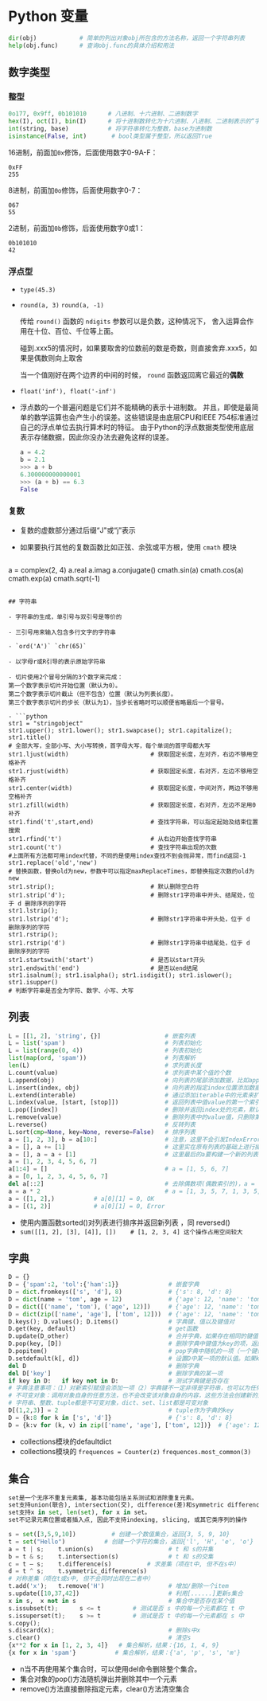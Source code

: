 # Python 变量

```python
dir(obj)            # 简单的列出对象obj所包含的方法名称，返回一个字符串列表
help(obj.func)      # 查询obj.func的具体介绍和用法
```

## 数字类型

### 整型

```python
0o177, 0x9ff, 0b101010      # 八进制、十六进制、二进制数字
hex(I), oct(I), bin(I)      # 将十进制数转化为十六进制、八进制、二进制表示的“字符串”
int(string, base)           # 将字符串转化为整数，base为进制数
isinstance(False, int)       # bool类型属于整型，所以返回True
```

16进制，前面加`0x`修饰，后面使用数字0-9A-F：

```
0xFF
255
```

8进制，前面加`0o`修饰，后面使用数字0-7：

```
067
55
```

2进制，前面加`0b`修饰，后面使用数字0或1：

```
0b101010
42
```

### 浮点型

- `type(45.3)` 

- `round(a, 3)` `round(a, -1)` 

  传给 `round()` 函数的 `ndigits` 参数可以是负数，这种情况下， 舍入运算会作用在十位、百位、千位等上面。

  碰到.xxx5的情况时，如果要取舍的位数前的数是奇数，则直接舍弃.xxx5，如果是偶数则向上取舍

  当一个值刚好在两个边界的中间的时候， `round` 函数返回离它最近的**偶数** 

- `float('inf'), float('-inf')` 

- 浮点数的一个普遍问题是它们并不能精确的表示十进制数。 并且，即使是最简单的数学运算也会产生小的误差。这些错误是由底层CPU和IEEE 754标准通过自己的浮点单位去执行算术时的特征。 由于Python的浮点数据类型使用底层表示存储数据，因此你没办法去避免这样的误差。

  ```python
  a = 4.2
  b = 2.1
  >>> a + b
  6.300000000000001
  >>> (a + b) == 6.3
  False
  ```

### 复数

- 复数的虚数部分通过后缀“J"或“j”表示

- 如果要执行其他的复数函数比如正弦、余弦或平方根，使用 `cmath` 模块

  ```python
a = complex(2, 4)
a.real
a.imag
a.conjugate()
cmath.sin(a)
  cmath.cos(a)
  cmath.exp(a)
  cmath.sqrt(-1)
  ```

## 字符串

- 字符串的生成，单引号与双引号是等价的

- 三引号用来输入包含多行文字的字符串

- `ord('A')` `chr(65)` 

- 以字母r或R引导的表示原始字符串

- 切片使用2个冒号分隔的3个数字来完成：
  第一个数字表示切片开始位置（默认为0）。
  第二个数字表示切片截止（但不包含）位置（默认为列表长度）。
  第三个数字表示切片的步长（默认为1），当步长省略时可以顺便省略最后一个冒号。
  
- ```python
  str1 = "stringobject"
  str1.upper(); str1.lower(); str1.swapcase(); str1.capitalize(); str1.title()        
  # 全部大写，全部小写、大小写转换，首字母大写，每个单词的首字母都大写
  str1.ljust(width)                       # 获取固定长度，左对齐，右边不够用空格补齐
  str1.rjust(width)                       # 获取固定长度，右对齐，左边不够用空格补齐
  str1.center(width)                      # 获取固定长度，中间对齐，两边不够用空格补齐
  str1.zfill(width)                       # 获取固定长度，右对齐，左边不足用0补齐
  str1.find('t',start,end)                # 查找字符串，可以指定起始及结束位置搜索
  str1.rfind('t')                         # 从右边开始查找字符串
  str1.count('t')                         # 查找字符串出现的次数
  #上面所有方法都可用index代替，不同的是使用index查找不到会抛异常，而find返回-1
  str1.replace('old','new')               
  # 替换函数，替换old为new，参数中可以指定maxReplaceTimes，即替换指定次数的old为new
  str1.strip();                           # 默认删除空白符
  str1.strip('d');                        # 删除str1字符串中开头、结尾处，位于 d 删除序列的字符
  str1.lstrip();
  str1.lstrip('d');                       # 删除str1字符串中开头处，位于 d 删除序列的字符
  str1.rstrip();
  str1.rstrip('d')                        # 删除str1字符串中结尾处，位于 d 删除序列的字符
  str1.startswith('start')                # 是否以start开头
  str1.endswith('end')                    # 是否以end结尾
  str1.isalnum(); str1.isalpha(); str1.isdigit(); str1.islower(); str1.isupper()      
  # 判断字符串是否全为字符、数字、小写、大写
  ```

## 列表

```python
L = [[1, 2], 'string', {}]                  # 嵌套列表
L = list('spam')                            # 列表初始化
L = list(range(0, 4))                       # 列表初始化
list(map(ord, 'spam'))                      # 列表解析
len(L)                                      # 求列表长度
L.count(value)                              # 求列表中某个值的个数
L.append(obj)                               # 向列表的尾部添加数据，比如append(2)，添加元素2
L.insert(index, obj)                        # 向列表的指定index位置添加数据，index及其之后的数据后移
L.extend(interable)                         # 通过添加iterable中的元素来扩展列表，比如extend([2])，添加元素2，注意和append的区别
L.index(value, [start, [stop]])             # 返回列表中值value的第一个索引
L.pop([index])                              # 删除并返回index处的元素，默认为删除并返回最后一个元素
L.remove(value)                             # 删除列表中的value值，只删除第一次出现的value的值
L.reverse()                                 # 反转列表
L.sort(cmp=None, key=None, reverse=False)   # 排序列表
a = [1, 2, 3], b = a[10:]                   # 注意，这里不会引发IndexError异常，只会返回一个空的列表[]
a = [], a += [1]                            # 这里实在原有列表的基础上进行操作，即列表的id没有改变
a = [], a = a + [1]                         # 这里最后的a要构建一个新的列表，即a的i
a = [1, 2, 3, 4, 5, 6, 7]
a[1:4] = []                                 # a = [1, 5, 6, 7]
a = [0, 1, 2, 3, 4, 5, 6, 7]
del a[::2]                                  # 去除偶数项(偶数索引的)，a = [1, 3, 5, 7]
a = a * 2                                   # a = [1, 3, 5, 7, 1, 3, 5, 7]
a = ([1, 2],)           # a[0][1] = 0, OK
a = [(1, 2)]            # a[0][1] = 0, Error
```

- 使用内置函数sorted()对列表进行排序并返回新列表 ，同 reversed()
- `sum([[1, 2], [3], [4]], [])    # [1, 2, 3, 4] 这个操作占用空间较大` 

## 字典

```python
D = {}
D = {'spam':2, 'tol':{'ham':1}}              # 嵌套字典
D = dict.fromkeys(['s', 'd'], 8)             # {'s': 8, 'd': 8}
D = dict(name = 'tom', age = 12)             # {'age': 12, 'name': 'tom'}
D = dict([('name', 'tom'), ('age', 12)])     # {'age': 12, 'name': 'tom'}
D = dict(zip(['name', 'age'], ['tom', 12]))  # {'age': 12, 'name': 'tom'}
D.keys(); D.values(); D.items()              # 字典键、值以及键值对
D.get(key, default)                          # get函数
D.update(D_other)                            # 合并字典，如果存在相同的键值，D_other的数据会覆盖掉D的数据
D.pop(key, [D])                              # 删除字典中键值为key的项，返回键值为key的值，如果不存在，返回默认值D，否则异常
D.popitem()                                  # pop字典中随机的一项（一个键值对）
D.setdefault(k[, d])                         # 设置D中某一项的默认值。如果k存在，则返回D[k]，否则设置D[k]=d，同时返回D[k]。
del D                                        # 删除字典
del D['key']                                 # 删除字典的某一项
if key in D:   if key not in D:              # 测试字典键是否存在
# 字典注意事项：（1）对新索引赋值会添加一项（2）字典键不一定非得是字符串，也可以为任何的不可变对象
# 不可变对象：调用对象自身的任意方法，也不会改变该对象自身的内容，这些方法会创建新的对象并返回。
# 字符串、整数、tuple都是不可变对象，dict、set、list都是可变对象
D[(1,2,3)] = 2                               # tuple作为字典的key
D = {k:8 for k in ['s', 'd']}                # {'s': 8, 'd': 8}
D = {k:v for (k, v) in zip(['name', 'age'], ['tom', 12])}  # {'age': 12, 'name': tom}
```

- collections模块的defaultdict
- collections模块的 `frequences = Counter(z)` `frequences.most_common(3)` 

## 集合

```python
set是一个无序不重复元素集, 基本功能包括关系测试和消除重复元素。
set支持union(联合), intersection(交), difference(差)和symmetric difference(对称差集)等数学运算。
set支持x in set, len(set), for x in set。
set不记录元素位置或者插入点, 因此不支持indexing, slicing, 或其它类序列的操作

s = set([3,5,9,10])          # 创建一个数值集合，返回{3, 5, 9, 10}
t = set("Hello")           # 创建一个字符的集合，返回{'l', 'H', 'e', 'o'}
a = t | s;    t.union(s)                     # t 和 s的并集
b = t & s;    t.intersection(s)              # t 和 s的交集
c = t – s;    t.difference(s)          # 求差集（项在t中, 但不在s中）
d = t ^ s;    t.symmetric_difference(s)      
# 对称差集（项在t或s中, 但不会同时出现在二者中）
t.add('x');   t.remove('H')                  # 增加/删除一个item
s.update([10,37,42])                         # 利用[......]更新s集合
x in s,  x not in s                          # 集合中是否存在某个值
s.issubset(t);      s <= t         # 测试是否 s 中的每一个元素都在 t 中
s.issuperset(t);    s >= t         # 测试是否 t 中的每一个元素都在 s 中 
s.copy(); 
s.discard(x);                                # 删除s中x
s.clear()                                    # 清空s
{x**2 for x in [1, 2, 3, 4]}   # 集合解析，结果：{16, 1, 4, 9}
{x for x in 'spam'}           # 集合解析，结果：{'a', 'p', 's', 'm'}
```

- n当不再使用某个集合时，可以使用del命令删除整个集合。
- 集合对象的pop()方法随机弹出并删除其中一个元素
- remove()方法直接删除指定元素，clear()方法清空集合
